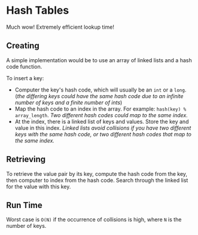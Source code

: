 # Hash Tables

Much wow! Extremely efficient lookup time!

## Creating

A simple implementation would be to use an array of linked lists and a hash code function.

To insert a key:
- Computer the key's hash code, which will usually be an `int` or a `long`. (*the differing keys could have the same hash code due to an infinite number of keys and a finite number of ints*)
- Map the hash code to an index in the array. For example: `hash(key) % array_length`. *Two different hash codes could map to the same index.*
- At the index, there is a linked list of keys and values. Store the key and value in this index. *Linked lists avoid collisions if you have two different keys with the same hash code, or two different hash codes that map to the same index.*

## Retrieving

To retrieve the value pair by its key, compute the hash code from the key, then computer to index from the hash code. Search through the linked list for the value with this key.

## Run Time

Worst case is `O(N)` if the occurrence of collisions is high, where `N` is the number of keys.

